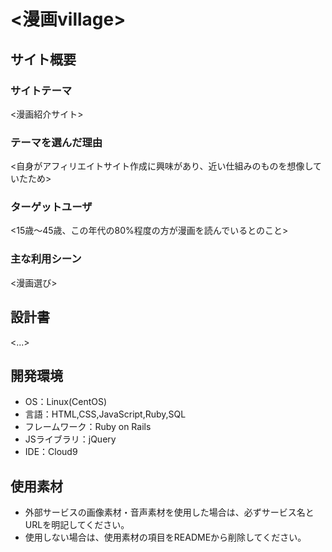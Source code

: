 # <漫画village>

## サイト概要
### サイトテーマ
<漫画紹介サイト>

### テーマを選んだ理由
<自身がアフィリエイトサイト作成に興味があり、近い仕組みのものを想像していたため>

### ターゲットユーザ
<15歳～45歳、この年代の80%程度の方が漫画を読んでいるとのこと>

### 主な利用シーン
<漫画選び>

## 設計書
<...>

## 開発環境
- OS：Linux(CentOS)
- 言語：HTML,CSS,JavaScript,Ruby,SQL
- フレームワーク：Ruby on Rails
- JSライブラリ：jQuery
- IDE：Cloud9

## 使用素材
- 外部サービスの画像素材・音声素材を使用した場合は、必ずサービス名とURLを明記してください。
- 使用しない場合は、使用素材の項目をREADMEから削除してください。